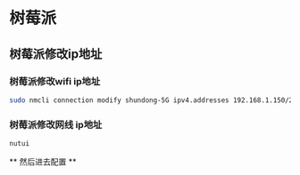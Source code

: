 # 树莓派

## 树莓派修改ip地址

### 树莓派修改wifi ip地址
```bash
sudo nmcli connection modify shundong-5G ipv4.addresses 192.168.1.150/24 ipv4.method manual
```

### 树莓派修改网线 ip地址
```bash
nutui
```
** 然后进去配置 **

